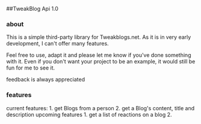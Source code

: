 ##TweakBlog Api 1.0

### about

This is a simple third-party library for Tweakblogs.net. As it is in very 
early development, I can't offer  many features.

Feel free to use, adapt it and please let me know if you've done something 
with it. Even if you don't want your project to be an example, it would still 
be fun for me to see it.

feedback is always appreciated

### features
current features:
	1.	get Blogs from a person
	2. 	get a Blog's content, title and description
upcoming features
	1.	get a list of reactions on a blog
	2.	 